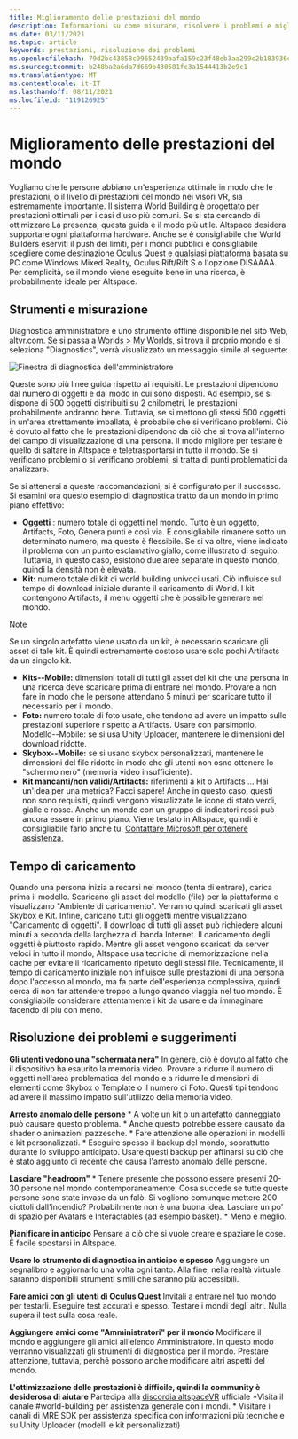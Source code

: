 ```yaml
---
title: Miglioramento delle prestazioni del mondo
description: Informazioni su come misurare, risolvere i problemi e migliorare le prestazioni dei mondi AltspaceVR usando gli strumenti di diagnostica.
ms.date: 03/11/2021
ms.topic: article
keywords: prestazioni, risoluzione dei problemi
ms.openlocfilehash: 79d2bc43858c99652439aafa159c23f48eb3aa299c2b183936e40b1794fe444e
ms.sourcegitcommit: b248ba2a6da7d669b430581fc3a1544413b2e9c1
ms.translationtype: MT
ms.contentlocale: it-IT
ms.lasthandoff: 08/11/2021
ms.locfileid: "119126925"
---
```

# <a name="improving-world-performance"></a>Miglioramento delle prestazioni del mondo

Vogliamo che le persone abbiano un'esperienza ottimale in modo che le prestazioni, o il livello di prestazioni del mondo nei visori VR, sia estremamente importante. Il sistema World Building è progettato per prestazioni ottimali per i casi d'uso più comuni. Se si sta cercando di ottimizzare La presenza, questa guida è il modo più utile. Altspace desidera supportare ogni piattaforma hardware. Anche se è consigliabile che World Builders eserviti il push dei limiti, per i mondi pubblici è consigliabile scegliere come destinazione Oculus Quest e qualsiasi piattaforma basata su PC come Windows Mixed Reality, Oculus Rift/Rift S o l'opzione DISAAAA. Per semplicità, se il mondo viene eseguito bene in una ricerca, è probabilmente ideale per Altspace.

## <a name="tools-and-measurement"></a>Strumenti e misurazione

Diagnostica amministratore è uno strumento offline disponibile nel sito Web, altvr.com. Se si passa a [Worlds > My Worlds](https://account.altvr.com/users/sign_in), si trova il proprio mondo e si seleziona "Diagnostics", verrà visualizzato un messaggio simile al seguente:

![Finestra di diagnostica dell'amministratore](images/performance.png)

Queste sono più linee guida rispetto ai requisiti. Le prestazioni dipendono dal numero di oggetti e dal modo in cui sono disposti. Ad esempio, se si dispone di 500 oggetti distribuiti su 2 chilometri, le prestazioni probabilmente andranno bene. Tuttavia, se si mettono gli stessi 500 oggetti in un'area strettamente imballata, è probabile che si verificano problemi. Ciò è dovuto al fatto che le prestazioni dipendono da ciò che si trova all'interno del campo di visualizzazione di una persona. Il modo migliore per testare è quello di saltare in Altspace e teletrasportarsi in tutto il mondo. Se si verificano problemi o si verificano problemi, si tratta di punti problematici da analizzare.

Se si attenersi a queste raccomandazioni, si è configurato per il successo. Si esamini ora questo esempio di diagnostica tratto da un mondo in primo piano effettivo: 

* **Oggetti** : numero totale di oggetti nel mondo. Tutto è un oggetto, Artifacts, Foto, Genera punti e così via. È consigliabile rimanere sotto un determinato numero, ma questo è flessibile. Se si va oltre, viene indicato il problema con un punto esclamativo giallo, come illustrato di seguito. Tuttavia, in questo caso, esistono due aree separate in questo mondo, quindi la densità non è elevata.
* **Kit:** numero totale di kit di world building univoci usati. Ciò influisce sul tempo di download iniziale durante il caricamento di World. I kit contengono Artifacts, il menu oggetti che è possibile generare nel mondo. 

> [!NOTE] 
> Se un singolo artefatto viene usato da un kit, è necessario scaricare gli asset di tale kit. È quindi estremamente costoso usare solo pochi Artifacts da un singolo kit. 

* **Kits--Mobile:** dimensioni totali di tutti gli asset del kit che una persona in una ricerca deve scaricare prima di entrare nel mondo. Provare a non fare in modo che le persone attendano 5 minuti per scaricare tutto il necessario per il mondo.
* **Foto:** numero totale di foto usate, che tendono ad avere un impatto sulle prestazioni superiore rispetto a Artifacts. Usare con parsimonio.
Modello--Mobile: se si usa Unity Uploader, mantenere le dimensioni del download ridotte.
* **Skybox--Mobile:** se si usano skybox personalizzati, mantenere le dimensioni del file ridotte in modo che gli utenti non osno ottenere lo "schermo nero" (memoria video insufficiente).
* **Kit mancanti/non validi/Artifacts:** riferimenti a kit o Artifacts ... Hai un'idea per una metrica? Facci sapere!
Anche in questo caso, questi non sono requisiti, quindi vengono visualizzate le icone di stato verdi, gialle e rosse. Anche un mondo con un gruppo di indicatori rossi può ancora essere in primo piano. Viene testato in Altspace, quindi è consigliabile farlo anche tu. [Contattare Microsoft per ottenere assistenza.](getting-help.md) 

## <a name="load-time"></a>Tempo di caricamento

Quando una persona inizia a recarsi nel mondo (tenta di entrare), carica prima il modello. Scaricano gli asset del modello (file) per la piattaforma e visualizzano "Ambiente di caricamento". Verranno quindi scaricati gli asset Skybox e Kit. Infine, caricano tutti gli oggetti mentre visualizzano "Caricamento di oggetti". Il download di tutti gli asset può richiedere alcuni minuti a seconda della larghezza di banda Internet. Il caricamento degli oggetti è piuttosto rapido. Mentre gli asset vengono scaricati da server veloci in tutto il mondo, Altspace usa tecniche di memorizzazione nella cache per evitare il ricaricamento ripetuto degli stessi file. Tecnicamente, il tempo di caricamento iniziale non influisce sulle prestazioni di una persona dopo l'accesso al mondo, ma fa parte dell'esperienza complessiva, quindi cerca di non far attendere troppo a lungo quando viaggia nel tuo mondo. È consigliabile considerare attentamente i kit da usare e da immaginare facendo di più con meno.

## <a name="troubleshooting-and-tips"></a>Risoluzione dei problemi e suggerimenti

**Gli utenti vedono una "schermata nera"** In genere, ciò è dovuto al fatto che il dispositivo ha esaurito la memoria video. Provare a ridurre il numero di oggetti nell'area problematica del mondo e a ridurre le dimensioni di elementi come Skybox o Template o il numero di Foto. Questi tipi tendono ad avere il massimo impatto sull'utilizzo della memoria video.

**Arresto anomalo delle persone**
    * A volte un kit o un artefatto danneggiato può causare questo problema.
    * Anche questo potrebbe essere causato da shader o animazioni pazzesche.
    * Fare attenzione alle operazioni in modelli e kit personalizzati.
    * Eseguire spesso il backup del mondo, soprattutto durante lo sviluppo anticipato. Usare questi backup per affinarsi su ciò che è stato aggiunto di recente che causa l'arresto anomalo delle persone.

**Lasciare "headroom"**
    * Tenere presente che possono essere presenti 20-30 persone nel mondo contemporaneamente. Cosa succede se tutte queste persone sono state invase da un falò. Si vogliono comunque mettere 200 ciottoli dall'incendio? Probabilmente non è una buona idea. Lasciare un po' di spazio per Avatars e Interactables (ad esempio basket).
    * Meno è meglio.

**Pianificare in anticipo** Pensare a ciò che si vuole creare e spaziare le cose. È facile spostarsi in Altspace.

**Usare lo strumento di diagnostica in anticipo e spesso** Aggiungere un segnalibro e aggiornarlo una volta ogni tanto. Alla fine, nella realtà virtuale saranno disponibili strumenti simili che saranno più accessibili.

**Fare amici con gli utenti di Oculus Quest** Invitali a entrare nel tuo mondo per testarli. Eseguire test accurati e spesso. Testare i mondi degli altri. Nulla supera il test sulla cosa reale.

**Aggiungere amici come "Amministratori" per il mondo** Modificare il mondo e aggiungere gli amici all'elenco Amministratore. In questo modo verranno visualizzati gli strumenti di diagnostica per il mondo. Prestare attenzione, tuttavia, perché possono anche modificare altri aspetti del mondo. 

**L'ottimizzazione delle prestazioni è difficile, quindi la community è desiderosa di aiutare** Partecipa alla [discordia altspaceVR](https://discordapp.com/invite/altspacevr) ufficiale *Visita il canale #world-building per assistenza generale con i mondi.
    * Visitare i canali di MRE SDK per assistenza specifica con informazioni più tecniche e su Unity Uploader (modelli e kit personalizzati)